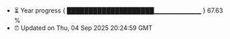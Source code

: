 - ⏳ Year progress { ████████████████████▁▁▁▁▁▁▁▁▁▁ } 67.63 %
- ⏰ Updated on Thu, 04 Sep 2025 20:24:59 GMT

